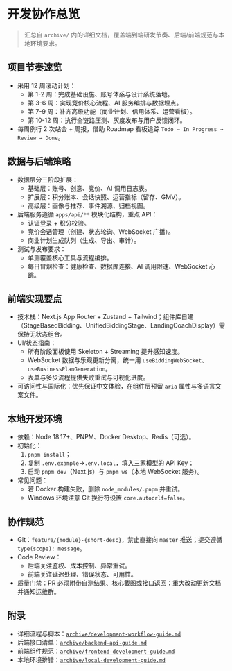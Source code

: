 ﻿# 开发协作总览

> 汇总自 `archive/` 内的详细文档，覆盖端到端研发节奏、后端/前端规范与本地环境要求。

## 项目节奏速览
- 采用 12 周滚动计划：
  - 第 1-2 周：完成基础设施、账号体系与设计系统落地。
  - 第 3-6 周：实现竞价核心流程、AI 服务编排与数据埋点。
  - 第 7-9 周：补齐高级功能（商业计划、信用体系、运营看板）。
  - 第 10-12 周：执行全链路压测、灰度发布与用户反馈闭环。
- 每周例行 2 次站会 + 周报，借助 Roadmap 看板追踪 `Todo → In Progress → Review → Done`。

## 数据与后端策略
- 数据层分三阶段扩展：
  - 基础层：账号、创意、竞价、AI 调用日志表。
  - 扩展层：积分账本、会话快照、运营指标（留存、GMV）。
  - 高级层：画像与推荐、事件溯源、归档视图。
- 后端服务遵循 `apps/api/**` 模块化结构，重点 API：
  - 认证登录 + 积分校验。
  - 竞价会话管理（创建、状态轮询、WebSocket 广播）。
  - 商业计划生成队列（生成、导出、审计）。
- 测试与发布要求：
  - 单测覆盖核心工具与流程编排。
  - 每日冒烟检查：健康检查、数据库连接、AI 调用限速、WebSocket 心跳。

## 前端实现要点
- 技术栈：Next.js App Router + Zustand + Tailwind；组件库自建（StageBasedBidding、UnifiedBiddingStage、LandingCoachDisplay）需保持无状态组合。
- UI/状态指南：
  - 所有阶段面板使用 Skeleton + Streaming 提升感知速度。
  - WebSocket 数据与乐观更新分离，统一用 `useBiddingWebSocket`、`useBusinessPlanGeneration`。
  - 表单与多步流程提供失败重试与可视化进度。
- 可访问性与国际化：优先保证中文体验，在组件层预留 `aria` 属性与多语言文案文件。

## 本地开发环境
- 依赖：Node 18.17+、PNPM、Docker Desktop、Redis（可选）。
- 初始化：
  1. `pnpm install`；
  2. 复制 `.env.example`→`.env.local`，填入三家模型的 API Key；
  3. 启动 `pnpm dev`（Next.js）与 `pnpm ws`（本地 WebSocket 服务）。
- 常见问题：
  - 若 Docker 构建失败，删除 `node_modules/.pnpm` 并重试。
  - Windows 环境注意 Git 换行符设置 `core.autocrlf=false`。

## 协作规范
- Git：`feature/{module}-{short-desc}`，禁止直接向 `master` 推送；提交遵循 `type(scope): message`。
- Code Review：
  - 后端关注鉴权、成本控制、异常重试。
  - 前端关注延迟处理、错误状态、可用性。
- 质量门禁：PR 必须附带自测结果、核心截图或接口返回；重大改动更新文档并通知运维群。

## 附录
- 详细流程与脚本：[`archive/development-workflow-guide.md`](archive/development-workflow-guide.md)
- 后端接口清单：[`archive/backend-api-guide.md`](archive/backend-api-guide.md)
- 前端组件规范：[`archive/frontend-development-guide.md`](archive/frontend-development-guide.md)
- 本地环境排错：[`archive/local-development-guide.md`](archive/local-development-guide.md)
